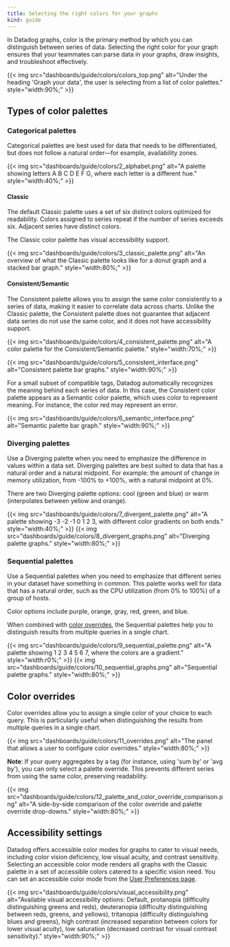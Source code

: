 ```yaml
---
title: Selecting the right colors for your graphs
kind: guide
---
```


In Datadog graphs, color is the primary method by which you can distinguish between series of data. Selecting the right color for your graph ensures that your teammates can parse data in your graphs, draw insights, and troubleshoot effectively. 

{{< img src="dashboards/guide/colors/colors_top.png" alt="Under the heading 'Graph your data', the user is selecting from a list of color palettes." style="width:90%;" >}}

## Types of color palettes

### Categorical palettes

Categorical palettes are best used for data that needs to be differentiated, but does not follow a natural order—for example, availability zones.

{{< img src="dashboards/guide/colors/2_alphabet.png" alt="A palette showing letters A B C D E F G, where each letter is a different hue." style="width:40%;" >}}

#### Classic

The default Classic palette uses a set of six distinct colors optimized for readability. Colors assigned to series repeat if the number of series exceeds six. Adjacent series have distinct colors. 

The Classic color palette has visual accessibility support.

{{< img src="dashboards/guide/colors/3_classic_palette.png" alt="An overview of what the Classic palette looks like for a donut graph and a stacked bar graph." style="width:80%;" >}}

#### Consistent/Semantic

The Consistent palette allows you to assign the same color consistently to a series of data, making it easier to correlate data across charts. Unlike the Classic palette, the Consistent palette does not guarantee that adjacent data series do not use the same color, and it does not have accessibility support.


{{< img src="dashboards/guide/colors/4_consistent_palette.png" alt="A color palette for the Consistent/Semantic palette." style="width:70%;" >}}

{{< img src="dashboards/guide/colors/5_consistent_interface.png" alt="Consistent palette bar graphs." style="width:90%;" >}}

For a small subset of compatible tags, Datadog automatically recognizes the meaning behind each series of data. In this case, the Consistent color palette appears as a Semantic color palette, which uses color to represent meaning. For instance, the color red may represent an error.

{{< img src="dashboards/guide/colors/6_semantic_interface.png" alt="Semantic palette bar graph." style="width:90%;" >}}

### Diverging palettes

Use a Diverging palette when you need to emphasize the difference in values within a data set. Diverging palettes are best suited to data that has a natural order and a natural midpoint. For example: the amount of change in memory utilization, from -100% to +100%, with a natural midpoint at 0%. 

There are two Diverging palette options: cool (green and blue) or warm (interpolates between yellow and orange).

{{< img src="dashboards/guide/colors/7_divergent_palette.png" alt="A palette showing -3 -2 -1 0 1 2 3, with different color gradients on both ends." style="width:40%;" >}}
{{< img src="dashboards/guide/colors/8_divergent_graphs.png" alt="Diverging palette graphs." style="width:80%;" >}}

### Sequential palettes

Use a Sequential palettes when you need to emphasize that different series in your dataset have something in common. This palette works well for data that has a natural order, such as the CPU utilization (from 0% to 100%) of a group of hosts.

Color options include purple, orange, gray, red, green, and blue.

When combined with [color overrides](#color-overrides), the Sequential palettes help you to distinguish results from multiple queries in a single chart.

{{< img src="dashboards/guide/colors/9_sequential_palette.png" alt="A palette showing 1 2 3 4 5 6 7, where the colors are a gradient." style="width:r0%;" >}}
{{< img src="dashboards/guide/colors/10_sequential_graphs.png" alt="Sequential palette graphs." style="width:80%;" >}}

## Color overrides

Color overrides allow you to assign a single color of your choice to each query. This is particularly useful when distinguishing the results from multiple queries in a single chart.

{{< img src="dashboards/guide/colors/11_overrides.png" alt="The panel that allows a user to configure color overrides." style="width:80%;" >}}

**Note**: If your query aggregates by a tag (for instance, using 'sum by' or 'avg by'), you can only select a palette override. This prevents different series from using the same color, preserving readability.

{{< img src="dashboards/guide/colors/12_palette_and_color_override_comparison.png" alt="A side-by-side comparison of the color override and palette override drop-downs." style="width:80%;" >}}

## Accessibility settings

Datadog offers accessible color modes for graphs to cater to visual needs, including color vision deficiency, low visual acuity, and contrast sensitivity. Selecting an accessible color mode renders all graphs with the Classic palette in a set of accessible colors catered to a specific vision need. You can set an accessible color mode from the [User Preferences page][1].

{{< img src="dashboards/guide/colors/visual_accessibility.png" alt="Available visual accessibility options: Default, protanopia (difficulty distinguishing greens and reds), deuteranopia (difficulty distinguishing between reds, greens, and yellows), tritanopia (difficulty distinguishing blues and greens), high contrast (increased separation between colors for lower visual acuity), low saturation (decreased contrast for visual contrast sensitivity)." style="width:90%;" >}}

[1]: https://app.datadoghq.com/personal-settings/preferences
